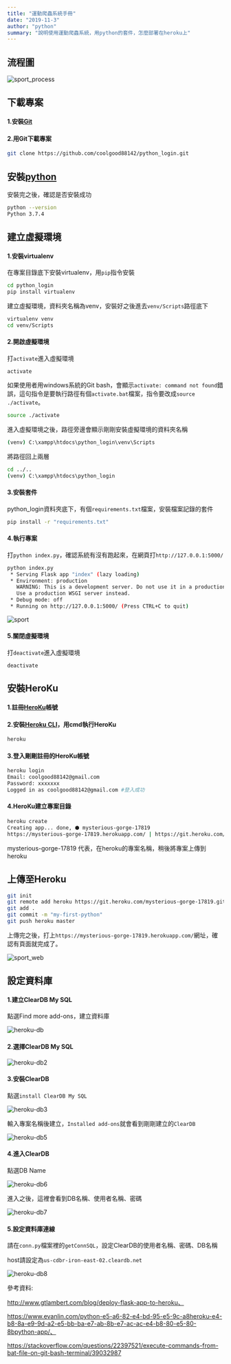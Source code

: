 ```yaml
---
title: "運動爬蟲系統手冊"
date: "2019-11-3"
author: "python"
summary: "說明使用運動爬蟲系統，用python的套件，怎麼部署在heroku上"
---
```


## 流程圖

![sport_process](https://raw.githubusercontent.com/coolgood88142/markdown_note/master/assets/images/sport_process.png)



## 下載專案

#### 1.安裝[Git](https://git-scm.com/downloads)

#### 2.用Git下載專案

```bash
git clone https://github.com/coolgood88142/python_login.git
```



## 安裝[python](https://www.python.org/downloads/)

安裝完之後，確認是否安裝成功

```bash
python --version
Python 3.7.4
```



## 建立虛擬環境

#### 1.安裝virtualenv

在專案目錄底下安裝virtualenv，用`pip`指令安裝

```bash
cd python_login
pip install virtualenv
```

建立虛擬環境，資料夾名稱為venv，安裝好之後進去`venv/Scripts`路徑底下

```bash
virtualenv venv
cd venv/Scripts
```



#### 2.開啟虛擬環境

打`activate`進入虛擬環境

```
activate
```

如果使用者用windows系統的Git bash，會顯示`activate: command not found`錯誤，這句指令是要執行路徑有個`activate.bat`檔案，指令要改成`source ./activate`。

```bash
source ./activate
```

進入虛擬環境之後，路徑旁邊會顯示剛剛安裝虛擬環境的資料夾名稱

```bash
(venv) C:\xampp\htdocs\python_login\venv\Scripts
```

將路徑回上兩層

```bash
cd ../..
(venv) C:\xampp\htdocs\python_login
```



#### 3.安裝套件

python_login資料夾底下，有個`requirements.txt`檔案，安裝檔案記錄的套件

```bash
pip install -r "requirements.txt"
```



#### 4.執行專案

打`python index.py`，確認系統有沒有跑起來，在網頁打`http://127.0.0.1:5000/`

```bash
python index.py
 * Serving Flask app "index" (lazy loading)
 * Environment: production
   WARNING: This is a development server. Do not use it in a production deployment.
   Use a production WSGI server instead.
 * Debug mode: off
 * Running on http://127.0.0.1:5000/ (Press CTRL+C to quit)
```

![sport](https://raw.githubusercontent.com/coolgood88142/markdown_note/master/assets/images/sport.PNG)



#### 5.關閉虛擬環境

打`deactivate`進入虛擬環境

```
deactivate
```



## 安裝HeroKu

#### 1.註冊[HeroKu](<https://id.heroku.com/login>)帳號

#### 2.安裝[Heroku CLI](https://devcenter.heroku.com/articles/heroku-cli#windows)，用cmd執行HeroKu

```bash
heroku
```



#### 3.登入剛剛註冊的HeroKu帳號

```bash
heroku login
Email: coolgood88142@gmail.com
Password: xxxxxxx
Logged in as coolgood88142@gmail.com #登入成功
```



#### 4.HeroKu建立專案目錄
```bash
heroku create
Creating app... done, ⬢ mysterious-gorge-17819
https://mysterious-gorge-17819.herokuapp.com/ | https://git.heroku.com/mysterious-gorge-17819.git
```

 mysterious-gorge-17819 代表，在heroku的專案名稱，稍後將專案上傳到heroku



## 上傳至Heroku

```bash
git init
git remote add heroku https://git.heroku.com/mysterious-gorge-17819.git
git add .
git commit -m "my-first-python"
git push heroku master
```

上傳完之後，打上`https://mysterious-gorge-17819.herokuapp.com/`網址，確認有頁面就完成了。

![sport_web](https://raw.githubusercontent.com/coolgood88142/markdown_note/master/assets/images/sport_web.PNG)



## 設定資料庫

#### 1.建立ClearDB My SQL

點選Find more add-ons，建立資料庫

![heroku-db](C:\xampp\htdocs\markdown_note\assets\images\heroku-db.PNG)



#### 2.選擇ClearDB My SQL

![heroku-db2](C:\xampp\htdocs\markdown_note\assets\images\heroku-db2.PNG)



#### 3.安裝ClearDB

點選`install ClearDB My SQL`

![heroku-db3](C:\xampp\htdocs\markdown_note\assets\images\heroku-db3.PNG)

輸入專案名稱後建立，`Installed add-ons`就會看到剛剛建立的`ClearDB`

![heroku-db5](C:\xampp\htdocs\markdown_note\assets\images\heroku-db5.PNG)



#### 4.進入ClearDB

點選DB Name

![heroku-db6](C:\xampp\htdocs\markdown_note\assets\images\heroku-db6.PNG)

進入之後，這裡會看到DB名稱、使用者名稱、密碼

![heroku-db7](C:\xampp\htdocs\markdown_note\assets\images\heroku-db7.PNG)



#### 5.設定資料庫連線

請在`conn.py`檔案裡的`getConnSQL`，設定ClearDB的使用者名稱、密碼、DB名稱

host請設定為`us-cdbr-iron-east-02.cleardb.net`

![heroku-db8](C:\xampp\htdocs\markdown_note\assets\images\heroku-db8.PNG)



參考資料:

http://www.gtlambert.com/blog/deploy-flask-app-to-heroku、

https://www.evanlin.com/python-e5-a6-82-e4-bd-95-e5-9c-a8heroku-e4-b8-8a-e9-9d-a2-e5-bb-ba-e7-ab-8b-e7-ac-ac-e4-b8-80-e5-80-8bpython-app/、

https://stackoverflow.com/questions/22397521/execute-commands-from-bat-file-on-git-bash-terminal/39032987